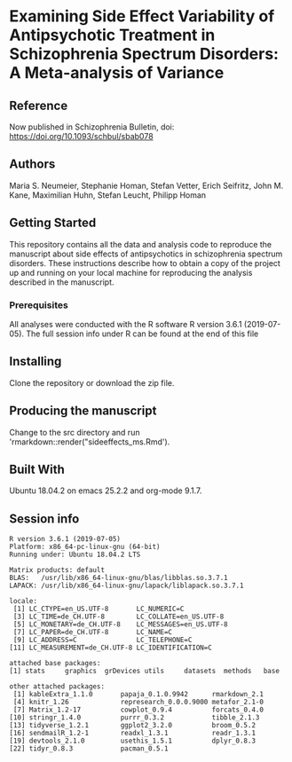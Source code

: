 # Examining Side Effect Variability of Antipsychotic Treatment in Schizophrenia Spectrum Disorders: A Meta-analysis of Variance

## Reference

Now published in Schizophrenia Bulletin, doi: https://doi.org/10.1093/schbul/sbab078

## Authors

Maria S. Neumeier, Stephanie Homan, Stefan Vetter, Erich Seifritz, John
M. Kane, Maximilian Huhn, Stefan Leucht, Philipp Homan

## Getting Started
This repository contains all the data and analysis code to reproduce the
manuscript about side effects of antipsychotics in schizophrenia
spectrum disorders. These instructions describe how to obtain a copy of
the project up and running on your local machine for reproducing the
analysis described in the manuscript.

### Prerequisites
All analyses were conducted with the R software R version 3.6.1
(2019-07-05). The full session info under R can be found at the end of
this file

## Installing
Clone the repository or download the zip file.

## Producing the manuscript
Change to the src directory and run
'rmarkdown::render("sideeffects_ms.Rmd').

## Built With
Ubuntu 18.04.2 on emacs 25.2.2 and org-mode 9.1.7.

## Session info
```
R version 3.6.1 (2019-07-05)
Platform: x86_64-pc-linux-gnu (64-bit)
Running under: Ubuntu 18.04.2 LTS

Matrix products: default
BLAS:   /usr/lib/x86_64-linux-gnu/blas/libblas.so.3.7.1
LAPACK: /usr/lib/x86_64-linux-gnu/lapack/liblapack.so.3.7.1

locale:
 [1] LC_CTYPE=en_US.UTF-8       LC_NUMERIC=C              
 [3] LC_TIME=de_CH.UTF-8        LC_COLLATE=en_US.UTF-8    
 [5] LC_MONETARY=de_CH.UTF-8    LC_MESSAGES=en_US.UTF-8   
 [7] LC_PAPER=de_CH.UTF-8       LC_NAME=C                 
 [9] LC_ADDRESS=C               LC_TELEPHONE=C            
[11] LC_MEASUREMENT=de_CH.UTF-8 LC_IDENTIFICATION=C       

attached base packages:
[1] stats     graphics  grDevices utils     datasets  methods   base     

other attached packages:
 [1] kableExtra_1.1.0       papaja_0.1.0.9942      rmarkdown_2.1         
 [4] knitr_1.26             represearch_0.0.0.9000 metafor_2.1-0         
 [7] Matrix_1.2-17          cowplot_0.9.4          forcats_0.4.0         
[10] stringr_1.4.0          purrr_0.3.2            tibble_2.1.3          
[13] tidyverse_1.2.1        ggplot2_3.2.0          broom_0.5.2           
[16] sendmailR_1.2-1        readxl_1.3.1           readr_1.3.1           
[19] devtools_2.1.0         usethis_1.5.1          dplyr_0.8.3           
[22] tidyr_0.8.3            pacman_0.5.1          
```
